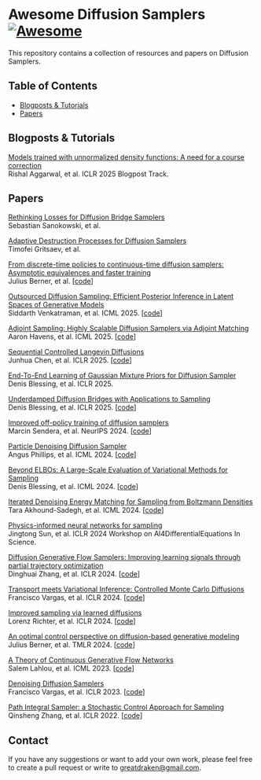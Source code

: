# Awesome Diffusion Samplers   [![Awesome](https://cdn.rawgit.com/sindresorhus/awesome/d7305f38d29fed78fa85652e3a63e154dd8e8829/media/badge.svg)](https://github.com/sindresorhus/awesome)
This repository contains a collection of resources and papers on Diffusion Samplers.

## Table of Contents
- [Blogposts \& Tutorials](#blogpost)
- [Papers](#paper)

<a name="blogpost" />

## Blogposts \& Tutorials

[Models trained with unnormalized density functions: A need for a course correction](https://d2jud02ci9yv69.cloudfront.net/2025-04-28-ebm-vs-mcmc-155/blog/ebm-vs-mcmc)  
Rishal Aggarwal, et al. ICLR 2025 Blogpost Track.

<a name="paper" />

## Papers

[Rethinking Losses for Diffusion Bridge Samplers](https://arxiv.org/abs/2506.10982)  
Sebastian Sanokowski, et al. 

[Adaptive Destruction Processes for Diffusion Samplers](https://arxiv.org/abs/2506.01541)  
Timofei Gritsaev, et al. 

[From discrete-time policies to continuous-time diffusion samplers: Asymptotic equivalences and faster training](https://arxiv.org/abs/2501.06148)  
Julius Berner, et al. [[code](https://github.com/GFNOrg/gfn-diffusion/tree/stagger)] 

[Outsourced Diffusion Sampling: Efficient Posterior Inference in Latent Spaces of Generative Models](https://arxiv.org/abs/2502.06999)  
Siddarth Venkatraman, et al. ICML 2025. [[code](https://github.com/HyperPotatoNeo/Outsourced_Diffusion_Sampling)] 

[Adjoint Sampling: Highly Scalable Diffusion Samplers via Adjoint Matching](https://arxiv.org/abs/2504.11713)  
Aaron Havens, et al. ICML 2025. [[code](https://github.com/facebookresearch/adjoint_sampling)] 

[Sequential Controlled Langevin Diffusions](https://arxiv.org/abs/2412.07081)  
Junhua Chen, et al. ICLR 2025. [[code](https://github.com/anonymous3141/SCLD)] 

[End-To-End Learning of Gaussian Mixture Priors for Diffusion Sampler](https://arxiv.org/abs/2503.00524)  
Denis Blessing, et al. ICLR 2025. 

[Underdamped Diffusion Bridges with Applications to Sampling](https://arxiv.org/abs/2503.01006)  
Denis Blessing, et al. ICLR 2025. [[code](https://github.com/DenisBless/UnderdampedDiffusionBridges)] 

[Improved off-policy training of diffusion samplers](https://arxiv.org/abs/2402.05098)  
Marcin Sendera, et al. NeurIPS 2024. [[code](https://github.com/GFNOrg/gfn-diffusion)] 

[Particle Denoising Diffusion Sampler](https://arxiv.org/abs/2402.06320)  
Angus Phillips, et al. ICML 2024. [[code](https://github.com/angusphillips/particle_denoising_diffusion_sampler)] 

[Beyond ELBOs: A Large-Scale Evaluation of Variational Methods for Sampling](https://arxiv.org/abs/2406.07423)  
Denis Blessing, et al. ICML 2024. [[code](https://github.com/DenisBless/variational_sampling_methods)] 

[Iterated Denoising Energy Matching for Sampling from Boltzmann Densities](https://arxiv.org/abs/2402.06121)  
Tara Akhound-Sadegh, et al. ICML 2024. [[code](https://github.com/jarridrb/dem)] 

[Physics-informed neural networks for sampling](https://openreview.net/forum?id=KwHPBIGkET)  
Jingtong Sun, et al. ICLR 2024 Workshop on AI4DifferentialEquations In Science. 

[Diffusion Generative Flow Samplers: Improving learning signals through partial trajectory optimization](https://arxiv.org/abs/2310.02679)  
Dinghuai Zhang, et al. ICLR 2024. [[code](https://github.com/zdhNarsil/Diffusion-Generative-Flow-Samplers)] 

[Transport meets Variational Inference: Controlled Monte Carlo Diffusions](https://arxiv.org/abs/2307.01050)  
Francisco Vargas, et al. ICLR 2024. [[code](https://github.com/shreyaspadhy/CMCD)] 

[Improved sampling via learned diffusions](https://arxiv.org/abs/2307.01198)  
Lorenz Richter, et al. ICLR 2024. [[code](https://github.com/juliusberner/sde_sampler)]  

[An optimal control perspective on diffusion-based generative modeling](https://arxiv.org/abs/2211.01364)  
Julius Berner, et al. TMLR 2024. [[code](https://github.com/juliusberner/sde_sampler)] 

[A Theory of Continuous Generative Flow Networks](https://arxiv.org/abs/2301.12594)  
Salem Lahlou, et al. ICML 2023. [[code](https://github.com/saleml/continuous-gfn)]  

[Denoising Diffusion Samplers](https://arxiv.org/abs/2302.13834)  
Francisco Vargas, et al. ICLR 2023. [[code](https://github.com/franciscovargas/denoising_diffusion_samplers)]  

[Path Integral Sampler: a Stochastic Control Approach for Sampling](https://arxiv.org/abs/2111.15141)  
Qinsheng Zhang, et al. ICLR 2022. [[code](https://github.com/qsh-zh/pis)]  

## Contact
If you have any suggestions or want to add your own work, please feel free to create a pull request or write to [greatdraken@gmail.com](mailto:greatdraken@gmail.com).
